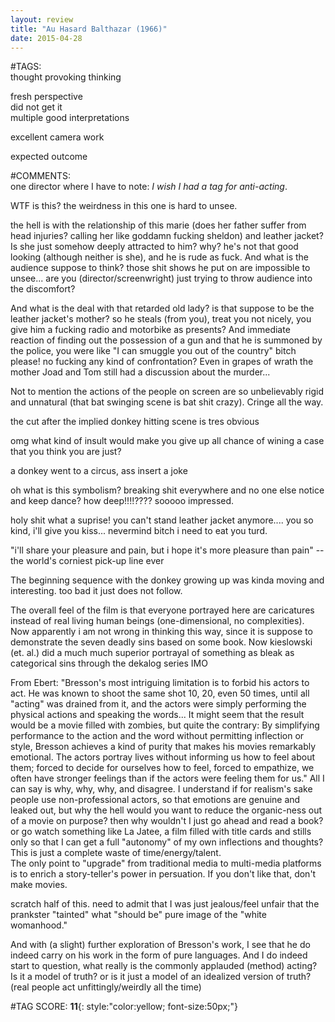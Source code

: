 ```yaml
---  
layout: review  
title: "Au Hasard Balthazar (1966)"  
date: 2015-04-28  
---  
```

  
#TAGS:  
thought provoking thinking  
  
fresh perspective  
did not get it  
multiple good interpretations  
  
excellent camera work  
  
expected outcome  
  
#COMMENTS:  
one director where I have to note: *I wish I had a tag for anti-acting*.  
  
WTF is this? the weirdness in this one is hard to unsee.  
  
the hell is with the relationship of this marie (does her father suffer from head injuries? calling her like goddamn fucking sheldon) and leather jacket? Is she just somehow deeply attracted to him? why? he's not that good looking (although neither is she), and he is rude as fuck. And what is the audience suppose to think? those shit shows he put on are impossible to unsee... are you (director/screenwright) just trying to throw audience into the discomfort?  
  
And what is the deal with that retarded old lady? is that suppose to be the leather jacket's mother? so he steals (from you), treat you not nicely, you give him a fucking radio and motorbike as presents? And immediate reaction of finding out the possession of a gun and that he is summoned by the police, you were like "I can smuggle you out of the country" bitch please! no fucking any kind of confrontation? Even in grapes of wrath the mother Joad and Tom still had a discussion about the murder...  
  
Not to mention the actions of the people on screen are so unbelievably rigid and unnatural (that bat swinging scene is bat shit crazy). Cringe all the way.  
  
the cut after the implied donkey hitting scene is tres obvious  
  
omg what kind of insult would make you give up all chance of wining a case that you think you are just?  
  
a donkey went to a circus, ass insert a joke  
  
oh what is this symbolism? breaking shit everywhere and no one else notice and keep dance? how deep!!!!???? sooooo impressed.  
  
holy shit what a suprise! you can't stand leather jacket anymore.... you so kind, i'll give you kiss... nevermind bitch i need to eat you turd.   
  
"i'll share your pleasure and pain, but i hope it's more pleasure than pain" -- the world's corniest pick-up line ever  
  
The beginning sequence with the donkey growing up was kinda moving and interesting. too bad it just does not follow.  
  
The overall feel of the film is that everyone portrayed here are caricatures instead of real living human beings (one-dimensional, no complexities). Now apparently i am not wrong in thinking this way, since it is suppose to demonstrate the seven deadly sins based on some book. Now kieslowski (et. al.) did a much much superior portrayal of something as bleak as categorical sins through the dekalog series IMO  
  
From Ebert: "Bresson's most intriguing limitation is to forbid his actors to act. He was known to shoot the same shot 10, 20, even 50 times, until all "acting" was drained from it, and the actors were simply performing the physical actions and speaking the words... It might seem that the result would be a movie filled with zombies, but quite the contrary: By simplifying performance to the action and the word without permitting inflection or style, Bresson achieves a kind of purity that makes his movies remarkably emotional. The actors portray lives without informing us how to feel about them; forced to decide for ourselves how to feel, forced to empathize, we often have stronger feelings than if the actors were feeling them for us." All I can say is why, why, why, and disagree. I understand if for realism's sake people use non-professional actors, so that emotions are genuine and leaked out, but why the hell would you want to reduce the organic-ness out of a movie on purpose? then why wouldn't I just go ahead and read a book? or go watch something like La Jatee, a film filled with title cards and stills only so that I can get a full "autonomy" of my own inflections and thoughts? This is just a complete waste of time/energy/talent.  
The only point to "upgrade" from traditional media to multi-media platforms is to enrich a story-teller's power in persuation. If you don't like that, don't make movies.  
  
scratch half of this. need to admit that I was just jealous/feel unfair that the prankster "tainted" what "should be" pure image of the "white womanhood."  
  
And with (a slight) further exploration of Bresson's work, I see that he do indeed carry on his work in the form of pure languages. And I do indeed start to question, what really is the commonly applauded (method) acting? Is it a model of truth? or is it just a model of an idealized version of truth? (real people act unfittingly/weirdly all the time)  
  
  
  
  
  
  
#TAG SCORE: **11**{: style:"color:yellow; font-size:50px;"}  
